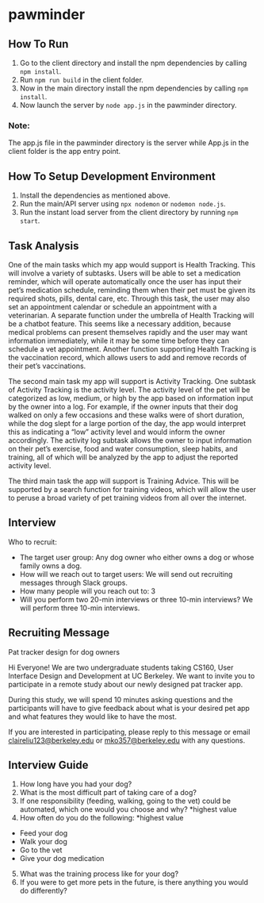# pawminder
## How To Run
1. Go to the client directory and install the npm dependencies by calling `npm install`.
2. Run `npm run build` in the client folder. 
3. Now in the main directory install the npm dependencies by calling `npm install`.
4. Now launch the server by `node app.js` in the pawminder directory.
### Note:
The app.js file in the pawminder directory is the server while App.js in the client folder is the app entry point. 


## How To Setup Development Environment
1. Install the dependencies as mentioned above. 
2. Run the main/API server using `npx nodemon` or `nodemon node.js`.
3. Run the instant load server from the client directory by running `npm start`. 
## Task Analysis
One of the main tasks which my app would support is Health Tracking. This will involve a variety of subtasks. Users will be able to set a medication reminder, which will operate automatically once the user has input their pet’s medication schedule, reminding them when their pet must be given its required shots, pills, dental care, etc. Through this task, the user may also set an appointment calendar or schedule an appointment with a veterinarian. A separate function under the umbrella of Health Tracking will be a chatbot feature. This seems like a necessary addition, because medical problems can present themselves rapidly and the user may want information immediately, while it may be some time before they can schedule a vet appointment. Another function supporting Health Tracking is the vaccination record, which allows users to add and remove records of their pet’s vaccinations. 

The second main task my app will support is Activity Tracking. One subtask of Activity Tracking is the activity level. The activity level of the pet will be categorized as low, medium, or high by the app based on information input by the owner into a log. For example, if the owner inputs that their dog walked on only a few occasions and these walks were of short duration, while the dog slept for a large portion of the day, the app would interpret this as indicating a “low” activity level and would inform the owner accordingly. The activity log subtask allows the owner to input information on their pet’s exercise, food and water consumption, sleep habits, and training, all of which will be analyzed by the app to adjust the reported activity level. 

The third main task the app will support is Training Advice. This will be supported by a search function for training videos, which will allow the user to peruse a broad variety of pet training videos from all over the internet. 

## Interview
Who to recruit:
- The target user group: Any dog owner who either owns a dog or whose family owns a dog. 
- How will we reach out to target users: We will send out recruiting messages through Slack groups. 
- How many people will you reach out to: 3
- Will you perform two 20-min interviews or three 10-min interviews? We will perform three 10-min interviews.

## Recruiting Message
Pat tracker design for dog owners

Hi Everyone! We are two undergraduate students taking CS160, User Interface Design and Development at UC Berkeley. We want to invite you to participate in a remote study about our newly designed pat tracker app.

During this study, we will spend  10 minutes asking questions and the participants will have to give feedback about what is  your desired pet app and what features they would like to have the most. 

If you are interested in participating, please reply to this message or email claireliu123@berkeley.edu or mko357@berkeley.edu with any questions.

## Interview Guide
1. How long have you had your dog? 
2. What is the most difficult part of taking care of a dog? 
3. If one responsibility (feeding, walking, going to the vet) could be automated, which one would you choose and why? *highest value
4. How often do you do the following: *highest value
+ Feed your dog
+ Walk your dog
+ Go to the vet
+ Give your dog medication
5. What was the training process like for your dog? 
6. If you were to get more pets in the future, is there anything you would do differently?

          

